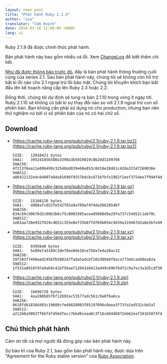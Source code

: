 ```yaml
---
layout: news_post
title: "Phát hành Ruby 2.1.9"
author: "usa"
translator: "Cẩm Huỳnh"
date: 2016-03-30 12:00:00 +0000
lang: vi
---
```


Ruby 2.1.9 đã được chính thức phát hành.

Bản phát hành này bao gồm nhiều vá lỗi.
Xem [ChangeLog](http://svn.ruby-lang.org/repos/ruby/tags/v2_1_9/ChangeLog)
để biết thêm chi tiết.

[Như đã được thông báo trước đó](https://www.ruby-lang.org/vi/news/2016/02/24/support-plan-of-ruby-2-0-0-and-2-1/), đây là bản phát hành thông thường cuối cùng của series 2.1.
Sau bản phát hành này, chúng tôi sẽ không còn hỗ trợ bất kì lỗi nào cho 2.1 ngoại trừ lỗi bảo mật. Chúng tôi khuyến khích bạn bắt đầu lên kế hoạch nâng cấp lên Ruby 2.3 hoặc 2.2.

Đồng thời, chúng tôi dự định sẽ tung ra bản 2.1.10 trong vòng ít ngày tới.
Ruby 2.1.10 sẽ không có bất kì sự thay đổi nào so với 2.1.9 ngoại trừ con số phiên bản.
Bạn không cần phải sử dụng nó cho production, nhưng bạn nên thử nghiệm nó bởi vì số phiên bản của nó có hai chữ số.

## Download

* [https://cache.ruby-lang.org/pub/ruby/2.1/ruby-2.1.9.tar.bz2](https://cache.ruby-lang.org/pub/ruby/2.1/ruby-2.1.9.tar.bz2)

      SIZE:   12016421 bytes
      SHA1:   39524185b580a3390a3b5019819c8b28d3249766
      SHA256: 4f21376aa11e09b499c3254bbd839e68e053c0d18e28d61c428a32347269036e
      SHA512: a86422132e4c64007a84a91696f4557bdcbc8716fbfe1962f1eef3754ee7f994f4de0b5b7e7231c25057515767040d5c4af33339750b6db15744662e9bd24f38

* [https://cache.ruby-lang.org/pub/ruby/2.1/ruby-2.1.9.tar.gz](https://cache.ruby-lang.org/pub/ruby/2.1/ruby-2.1.9.tar.gz)

      SIZE:   15166126 bytes
      SHA1:   dd68afc652fe542f83a9a709a74f4da2662054bf
      SHA256: 034cb9c50676d2c09b3b6cf5c8003585acea05008d9a29fa737c54d52c1eb70c
      SHA512: 1e03aa720e932f019c4651c355e8ef35b87fdf69b054c9d39a319467d2a8e5bfe4995cbacd9add36b832c77761a47c9d1040f00e856ad5888d69ec7221455e35

* [https://cache.ruby-lang.org/pub/ruby/2.1/ruby-2.1.9.tar.xz](https://cache.ruby-lang.org/pub/ruby/2.1/ruby-2.1.9.tar.xz)

      SIZE:   9395648 bytes
      SHA1:   5e89efa5189c3def8ee8de18ce750a7e4a20ac32
      SHA256: 39f203f7498aed2456fb500147fada5adcbf102d89d4f6aca773ebcadd8ea82a
      SHA512: 1f331a8910fd7a9ab9c41bf56aef12041dd413ad49c696f6df2c9a7ec3a3d5cdf383f2a3d30949ea37b8ecb39f50355e526412b36ed4e07b60733d9db4d2bd14

* [https://cache.ruby-lang.org/pub/ruby/2.1/ruby-2.1.9.zip](https://cache.ruby-lang.org/pub/ruby/2.1/ruby-2.1.9.zip)

      SIZE:   16696728 bytes
      SHA1:   4aa288b65fbf12692ac53577adc561c9a0f6a6ca
      SHA256: 8610fdb1836d493c19600cfed4828083f85197096c0aea3f73fa1ed532cbb5a7
      SHA512: a212b6a58637f6bf4f456d7ecc7bbd8ceaa0c3f16cb844b872eb62eaf261b5874fdb79705241d05a356fcdc1d3fdd8a94fcd8e6ca62190e9f544c8f45a9f41af

## Chú thích phát hành

Cảm ơn tất cả mọi người đã đóng góp vào bản phát hành này.

Sự bảo trì của Ruby 2.1, bao gồm bản phát hành này, được dựa trên "Agreement for the Ruby stable version" của [Ruby Association](http://www.ruby.or.jp/).
